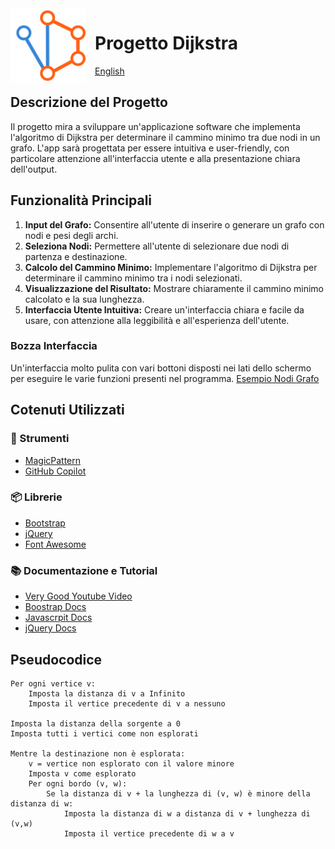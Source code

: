 <img width="120" height="120" style="float: left; margin: 0 15px 0 0;" alt="Dijkstra logo" src="https://raw.githubusercontent.com/Her0-GitHub/progetto-dijkstra/master/img/dijkstra-logo.png">

# Progetto Dijkstra

[English](./README-EN.md)
    
## Descrizione del Progetto
Il progetto mira a sviluppare un'applicazione software che implementa l'algoritmo di Dijkstra per determinare il cammino minimo tra due nodi in un grafo. L'app sarà progettata per essere intuitiva e user-friendly, con particolare attenzione all'interfaccia utente e alla presentazione chiara dell'output.

## Funzionalità Principali
1. **Input del Grafo:** Consentire all'utente di inserire o generare un grafo con nodi e pesi degli archi.
2. **Seleziona Nodi:** Permettere all'utente di selezionare due nodi di partenza e destinazione.
3. **Calcolo del Cammino Minimo:** Implementare l'algoritmo di Dijkstra per determinare il cammino minimo tra i nodi selezionati.
4. **Visualizzazione del Risultato:** Mostrare chiaramente il cammino minimo calcolato e la sua lunghezza.
5. **Interfaccia Utente Intuitiva:** Creare un'interfaccia chiara e facile da usare, con attenzione alla leggibilità e all'esperienza dell'utente.

### Bozza Interfaccia
Un'interfaccia molto pulita con vari bottoni disposti nei lati dello schermo per eseguire le varie funzioni presenti nel programma. [Esempio Nodi Grafo](https://her0-github.github.io/progetto-dijkstra/)

## Cotenuti Utilizzati
### 🔨 Strumenti
- [MagicPattern](https://www.magicpattern.design/tools/css-backgrounds)
- [GitHub Copilot](https://github.com/features/copilot)

### 📦 Librerie
- [Bootstrap](https://getbootstrap.com/)
- [jQuery](https://jquery.com/)
- [Font Awesome](https://fontawesome.com/)

### 📚 Documentazione e Tutorial
- [Very Good Youtube Video](https://youtu.be/EFg3u_E6eHU)
- [Boostrap Docs](https://getbootstrap.com/docs)
- [Javascrpit Docs](https://developer.mozilla.org/en-US/docs/Web/JavaScript)
- [jQuery Docs](https://api.jquery.com/)

## Pseudocodice
```peudocode
Per ogni vertice v:
    Imposta la distanza di v a Infinito
    Imposta il vertice precedente di v a nessuno
    
Imposta la distanza della sorgente a 0
Imposta tutti i vertici come non esplorati

Mentre la destinazione non è esplorata:
    v = vertice non esplorato con il valore minore
    Imposta v come esplorato
    Per ogni bordo (v, w):
        Se la distanza di v + la lunghezza di (v, w) è minore della distanza di w:
            Imposta la distanza di w a distanza di v + lunghezza di (v,w)
            Imposta il vertice precedente di w a v
```
